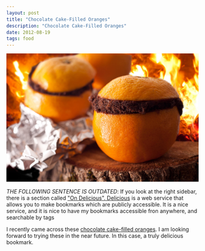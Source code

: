 ```yaml
---
layout: post
title: "Chocolate Cake-Filled Oranges"
description: "Chocolate Cake-Filled Oranges"
date: 2012-08-19
tags: food
---
```


<img src= "/images/cake_oranges.jpg">

*THE FOLLOWING SENTENCE IS OUTDATED*: If you look at the right sidebar, there is a section called ["On Delicious". Delicious](http://www.delicious.com) is a web service that allows you to make bookmarks which are publicly accessible. It is a nice service, and it is nice to have my bookmarks accessible fron anywhere, and searchable by tags

I recently came across these [chocolate cake-filled oranges](http://www.chow.com/galleries/315/step-up-the-smore-7-ideas-for-campfire-treats-by-chris-rochelle#!7324/chocolate-cake-baked-in-an-orange). I am looking forward to trying these in the near future. In this case, a truly delicious bookmark.
